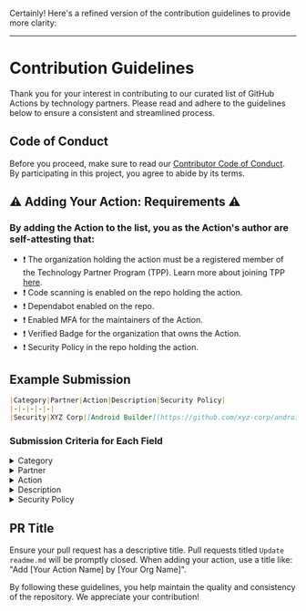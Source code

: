 Certainly! Here's a refined version of the contribution guidelines to provide more clarity:

---

# Contribution Guidelines

Thank you for your interest in contributing to our curated list of GitHub Actions by technology partners. Please read and adhere to the guidelines below to ensure a consistent and streamlined process.

## Code of Conduct
Before you proceed, make sure to read our [Contributor Code of Conduct](code-of-conduct.md). By participating in this project, you agree to abide by its terms.


## :warning: Adding Your Action: Requirements :warning:
### By adding the Action to the list, you as the Action's author are **self-attesting** that:

- :exclamation: The organization holding the action must be a registered member of the Technology Partner Program (TPP). Learn more about joining TPP [here](http://partner.github.com).
- :exclamation: Code scanning is enabled on the repo holding the action.
- :exclamation: Dependabot enabled on the repo.
- :exclamation: Enabled MFA for the maintainers of the Action.
- :exclamation: Verified Badge for the organization that owns the Action.
- :exclamation: Security Policy in the repo holding the action.


## Example Submission
```markdown
|Category|Partner|Action|Description|Security Policy|
|-|-|-|-|-|
|Security|XYZ Corp|[Android Builder](https://github.com/xyz-corp/android-builder)|A powerful Android build automation tool|[Security Policy](https://github.com/xyz-corp/android-builder/blob/main/SECURITY.md)|
```

### Submission Criteria for Each Field

<details>
  <summary>Category</summary>
  Your action must fit into one of the provided categories. Choose the most relevant one:
  <br/>

| Categories             |
|------------------------|
| API management         |
| Chat                   |
| Code quality           |
| Code review            |
| Continuous integration |
| Dependency management  |
| Deployment             |
| IDEs                   |
| Learning               |
| Localization           |
| Mobile                 |
| Monitoring             |
| Project management     |
| Publishing             |
| Recently added         |
| Security               |
| Support                |
| Testing                |
| Utilities              |

</details>

<details>
  <summary>Partner</summary>
  Company name that is registered with [TPP](https://partner.github.com).
</details>

<details>
  <summary>Action</summary>
  Provide a direct hyperlink to your GitHub action. Example: [Setup Node](https://github.com/actions/setup-node)
</details>

<details>
  <summary>Description</summary>
  Describe your action succinctly. The description should be a maximum of 100 characters.
</details>

<details>
  <summary>Security Policy</summary>
  Ensure your action has an associated security policy. Include a direct link to this policy in your submission. If unsure, refer to the documentation on how to [add a security policy to your repository](https://docs.github.com/en/code-security/getting-started/adding-a-security-policy-to-your-repository).
</details>


## PR Title
Ensure your pull request has a descriptive title. Pull requests titled `Update readme.md` will be promptly closed. When adding your action, use a title like: "Add [Your Action Name] by [Your Org Name]".

By following these guidelines, you help maintain the quality and consistency of the repository. We appreciate your contribution!
